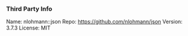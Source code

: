 ### Third Party Info
Name: nlohmann::json
Repo: https://github.com/nlohmann/json
Version: 3.7.3
License: MIT